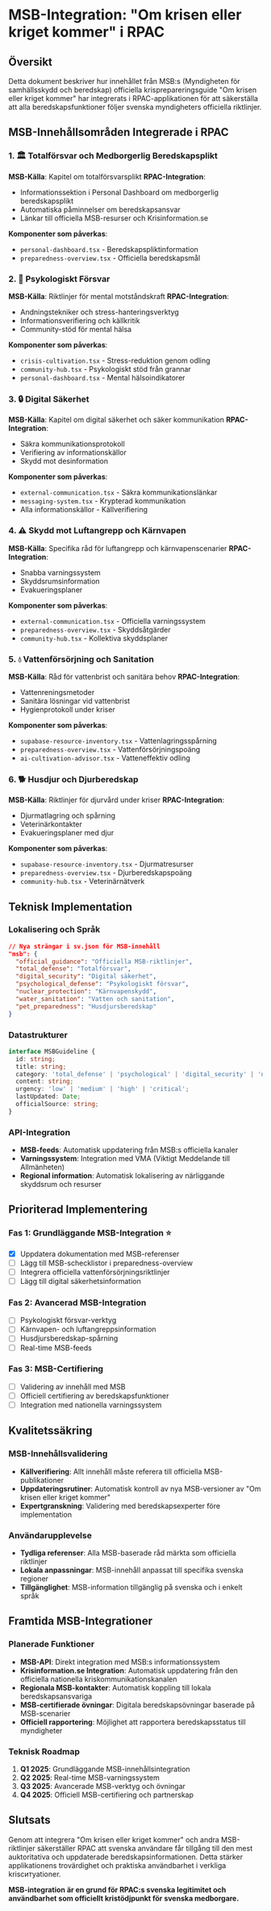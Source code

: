 # MSB-Integration: "Om krisen eller kriget kommer" i RPAC

## Översikt

Detta dokument beskriver hur innehållet från MSB:s (Myndigheten för samhällsskydd och beredskap) officiella krisprepareringsguide "Om krisen eller kriget kommer" har integrerats i RPAC-applikationen för att säkerställa att alla beredskapsfunktioner följer svenska myndigheters officiella riktlinjer.

## MSB-Innehållsområden Integrerade i RPAC

### 1. 🏛️ Totalförsvar och Medborgerlig Beredskapsplikt
**MSB-Källa**: Kapitel om totalförsvarsplikt
**RPAC-Integration**: 
- Informationssektion i Personal Dashboard om medborgerlig beredskapsplikt
- Automatiska påminnelser om beredskapsansvar
- Länkar till officiella MSB-resurser och Krisinformation.se

**Komponenter som påverkas**:
- `personal-dashboard.tsx` - Beredskapspliktinformation
- `preparedness-overview.tsx` - Officiella beredskapsmål

### 2. 🧠 Psykologiskt Försvar
**MSB-Källa**: Riktlinjer för mental motståndskraft
**RPAC-Integration**:
- Andningstekniker och stress-hanteringsverktyg
- Informationsverifiering och källkritik
- Community-stöd för mental hälsa

**Komponenter som påverkas**:
- `crisis-cultivation.tsx` - Stress-reduktion genom odling
- `community-hub.tsx` - Psykologiskt stöd från grannar
- `personal-dashboard.tsx` - Mental hälsoindikatorer

### 3. 🔒 Digital Säkerhet  
**MSB-Källa**: Kapitel om digital säkerhet och säker kommunikation
**RPAC-Integration**:
- Säkra kommunikationsprotokoll
- Verifiering av informationskällor
- Skydd mot desinformation

**Komponenter som påverkas**:
- `external-communication.tsx` - Säkra kommunikationslänkar
- `messaging-system.tsx` - Krypterad kommunikation
- Alla informationskällor - Källverifiering

### 4. ⚠️ Skydd mot Luftangrepp och Kärnvapen
**MSB-Källa**: Specifika råd för luftangrepp och kärnvapenscenarier
**RPAC-Integration**:
- Snabba varningssystem
- Skyddsrumsinformation
- Evakueringsplaner

**Komponenter som påverkas**:
- `external-communication.tsx` - Officiella varningssystem
- `preparedness-overview.tsx` - Skyddsåtgärder
- `community-hub.tsx` - Kollektiva skyddsplaner

### 5. 💧 Vattenförsörjning och Sanitation
**MSB-Källa**: Råd för vattenbrist och sanitära behov
**RPAC-Integration**:
- Vattenreningsmetoder
- Sanitära lösningar vid vattenbrist  
- Hygienprotokoll under kriser

**Komponenter som påverkas**:
- `supabase-resource-inventory.tsx` - Vattenlagringsspårning
- `preparedness-overview.tsx` - Vattenförsörjningspoäng
- `ai-cultivation-advisor.tsx` - Vatteneffektiv odling

### 6. 🐕 Husdjur och Djurberedskap
**MSB-Källa**: Riktlinjer för djurvård under kriser
**RPAC-Integration**:
- Djurmatlagring och spårning
- Veterinärkontakter
- Evakueringsplaner med djur

**Komponenter som påverkas**:
- `supabase-resource-inventory.tsx` - Djurmatresurser
- `preparedness-overview.tsx` - Djurberedskapspoäng
- `community-hub.tsx` - Veterinärnätverk

## Teknisk Implementation

### Lokalisering och Språk
```json
// Nya strängar i sv.json för MSB-innehåll
"msb": {
  "official_guidance": "Officiella MSB-riktlinjer",
  "total_defense": "Totalförsvar",
  "digital_security": "Digital säkerhet",
  "psychological_defense": "Psykologiskt försvar",
  "nuclear_protection": "Kärnvapenskydd",
  "water_sanitation": "Vatten och sanitation",
  "pet_preparedness": "Husdjursberedskap"
}
```

### Datastrukturer
```typescript
interface MSBGuideline {
  id: string;
  title: string;
  category: 'total_defense' | 'psychological' | 'digital_security' | 'nuclear' | 'water' | 'pets';
  content: string;
  urgency: 'low' | 'medium' | 'high' | 'critical';
  lastUpdated: Date;
  officialSource: string;
}
```

### API-Integration
- **MSB-feeds**: Automatisk uppdatering från MSB:s officiella kanaler
- **Varningssystem**: Integration med VMA (Viktigt Meddelande till Allmänheten)
- **Regional information**: Automatisk lokalisering av närliggande skyddsrum och resurser

## Prioriterad Implementering

### Fas 1: Grundläggande MSB-Integration ⭐️
- [x] Uppdatera dokumentation med MSB-referenser
- [ ] Lägg till MSB-schecklistor i preparedness-overview
- [ ] Integrera officiella vattenförsörjningsriktlinjer
- [ ] Lägg till digital säkerhetsinformation

### Fas 2: Avancerad MSB-Integration  
- [ ] Psykologiskt försvar-verktyg
- [ ] Kärnvapen- och luftangreppsinformation  
- [ ] Husdjursberedskap-spårning
- [ ] Real-time MSB-feeds

### Fas 3: MSB-Certifiering
- [ ] Validering av innehåll med MSB
- [ ] Officiell certifiering av beredskapsfunktioner
- [ ] Integration med nationella varningssystem

## Kvalitetssäkring

### MSB-Innehållsvalidering
- **Källverifiering**: Allt innehåll måste referera till officiella MSB-publikationer
- **Uppdateringsrutiner**: Automatisk kontroll av nya MSB-versioner av "Om krisen eller kriget kommer"
- **Expertgranskning**: Validering med beredskapsexperter före implementation

### Användarupplevelse
- **Tydliga referenser**: Alla MSB-baserade råd märkta som officiella riktlinjer
- **Lokala anpassningar**: MSB-innehåll anpassat till specifika svenska regioner
- **Tillgänglighet**: MSB-information tillgänglig på svenska och i enkelt språk

## Framtida MSB-Integrationer

### Planerade Funktioner
- **MSB-API**: Direkt integration med MSB:s informationssystem
- **Krisinformation.se Integration**: Automatisk uppdatering från den officiella nationella kriskommunikationskanalen
- **Regionala MSB-kontakter**: Automatisk koppling till lokala beredskapsansvariga
- **MSB-certifierade övningar**: Digitala beredskapsövningar baserade på MSB-scenarier
- **Officiell rapportering**: Möjlighet att rapportera beredskapsstatus till myndigheter

### Teknisk Roadmap
1. **Q1 2025**: Grundläggande MSB-innehållsintegration
2. **Q2 2025**: Real-time MSB-varningssystem
3. **Q3 2025**: Avancerade MSB-verktyg och övningar
4. **Q4 2025**: Officiell MSB-certifiering och partnerskap

## Slutsats

Genom att integrera "Om krisen eller kriget kommer" och andra MSB-riktlinjer säkerställer RPAC att svenska användare får tillgång till den mest auktoritativa och uppdaterade beredskapsinformationen. Detta stärker applikationens trovärdighet och praktiska användbarhet i verkliga krisситуationer.

**MSB-integration är en grund för RPAC:s svenska legitimitet och användbarhet som officiellt kristödjpunkt för svenska medborgare.**
